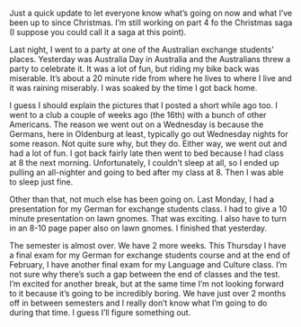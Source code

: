 Just a quick update to let everyone know what’s going on now and what I’ve been up to since Christmas. I’m still working on part 4 fo the Christmas saga (I suppose you could call it a saga at this point).

Last night, I went to a party at one of the Australian exchange students’ places. Yesterday was Australia Day in Australia and the Australians threw a party to celebrate it. It was a lot of fun, but riding my bike back was miserable. It’s about a 20 minute ride from where he lives to where I live and it was raining miserably. I was soaked by the time I got back home.

I guess I should explain the pictures that I posted a short while ago too. I went to a club a couple of weeks ago (the 16th) with a bunch of other Americans. The reason we went out on a Wednesday is because the Germans, here in Oldenburg at least, typically go out Wednesday nights for some reason. Not quite sure why, but they do. Either way, we went out and had a lot of fun. I got back fairly late then went to bed because I had class at 8 the next morning. Unfortunately, I couldn’t sleep at all, so I ended up pulling an all-nighter and going to bed after my class at 8. Then I was able to sleep just fine.

Other than that, not much else has been going on. Last Monday, I had a presentation for my German for exchange students class. I had to give a 10 minute presentation on lawn gnomes. That was exciting. I also have to turn in an 8-10 page paper also on lawn gnomes. I finished that yesterday.

The semester is almost over. We have 2 more weeks. This Thursday I have a final exam for my German for exchange students course and at the end of February, I have another final exam for my Language and Culture class. I’m not sure why there’s such a gap between the end of classes and the test. I’m excited for another break, but at the same time I’m not looking forward to it because it’s going to be incredibly boring. We have just over 2 months off in between semesters and I really don’t know what I’m going to do during that time. I guess I’ll figure something out.